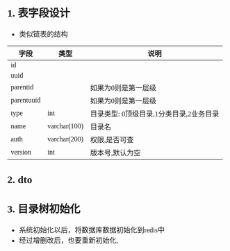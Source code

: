 <font face="Simsun" size=3>

## 1. 表字段设计

- 类似链表的结构

字段 | 类型 | 说明
---|---|---
id | 
uuid |
parentid | | 如果为0则是第一层级
parentuuid | | 如果为0则是第一层级
type | int | 目录类型: 0顶级目录,1分类目录,2业务目录
name | varchar(100) | 目录名
auth | varchar(200) | 权限,是否可查
version | int | 版本号,默认为空


## 2. dto

## 3. 目录树初始化

- 系统初始化以后，将数据库数据初始化到redis中
- 经过增删改后，也要重新初始化,

</font>